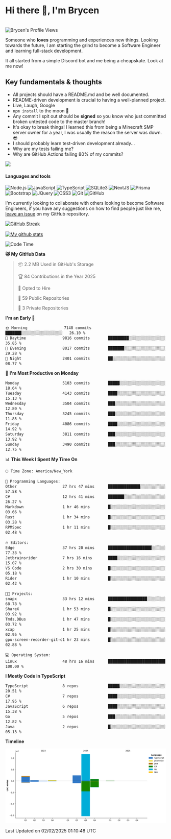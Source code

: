 # Hi there 👋, I'm Brycen

<br>
<img src="https://komarev.com/ghpvc/?username=BrycensRanch" alt="Brycen's Profile Views" />

Someone who **loves** programming and experiences new things. Looking towards the future, I am starting the grind to become a Software Engineer and learning full-stack development.

It all started from a simple Discord bot and me being a cheapskate. Look at me now!

## Key fundamentals & thoughts

- All projects should have a README.md and be well documented.
- README-driven development is crucial to having a well-planned project.
- Live, Laugh, Google
- `npm install` to the moon 🚀
- Any commit I spit out should be **signed** so you know who just committed broken untested code to the master branch!
- It's okay to break things! I learned this from being a Minecraft SMP server owner for a year, I was usually the reason the server was down. 😎
- I should probably learn test-driven development already...
- Why are my tests failing me?
- Why are GitHub Actions failing 80% of my commits? 

<img src="https://res.cloudinary.com/practicaldev/image/fetch/s--OoBLh7-Q--/c_limit%2Cf_auto%2Cfl_progressive%2Cq_auto%2Cw_880/https://cdn-images-1.medium.com/max/1614/1%2A8BlqJ8lNVZzuRjAg1mZ50w.png" height="400"/>

<h4>Languages and tools</h4>
<p>
  <img src="https://img.shields.io/badge/node.js%20-%2343853D.svg?&style=for-the-badge&logo=node.js&logoColor=white" alt="Node.js" />
  <img src="https://img.shields.io/badge/javascript%20-%23323330.svg?&style=for-the-badge&logo=javascript&logoColor=%23F7DF1E" alt="JavaScript" />
  <img src="https://img.shields.io/badge/typescript%20-%23323330.svg?&style=for-the-badge&logo=typescript&logoColor=#3467eb" alt="TypeScript" />
  <img src="https://img.shields.io/badge/sqlite3%20-%23323330.svg?&style=for-the-badge&logo=sqlite&logoColor=#3467eb" alt="SQLite3" />
  <img src="https://img.shields.io/badge/Next.JS%20-%23323330.svg?&style=for-the-badge&logo=next.js&logoColor=#3467eb" alt="NextJS" />
  <img src="https://img.shields.io/badge/Prisma%20-%23323330.svg?&style=for-the-badge&logo=prisma&logoColor=#3467eb" alt="Prisma" />
  <img src="https://img.shields.io/badge/bootstrap%20-%23323330.svg?&style=for-the-badge&logo=bootstrap" alt="Bootstrap" />
  <img src="https://img.shields.io/badge/jquery%20-%23323330.svg?&style=for-the-badge&logo=jquery" alt="JQuery" />
  <img src="https://img.shields.io/badge/css3%20-%23323330.svg?&style=for-the-badge&logo=css3" alt="CSS3" />
  <img src="https://img.shields.io/badge/git%20-%23323330.svg?&style=for-the-badge&logo=git" alt="Git" />
  <img src="https://img.shields.io/badge/github%20-%23323330.svg?&style=for-the-badge&logo=github" alt="GitHub" />
</p>

 I'm currently looking to collaborate with others looking to become Software Engineers, if you have any suggestions on how to find people just like me, [leave an issue](https://github.com/BrycensRanch/BrycensRanch/issues/new) on my GitHub repository.
 
 <p><a href="https://git.io/streak-stats"><img src=https://github-readme-streak-stats-eight.vercel.app?refreshcache11&user=BrycensRanch&amp;theme=dark&amp;hide_border=true&fire=EB5454&amp;ring=0CEB19" alt="GitHub Streak"></a></p>

<a href="https://github.com/anuraghazra/github-readme-stats">
  <img align="center" src="https://github-readme-stats.anuraghazra1.vercel.app/api?username=BrycensRanch&show_icons=true&line_height=27&include_all_commits=true" alt="My github stats" />
</a>

<!--START_SECTION:waka-->
![Code Time](http://img.shields.io/badge/Code%20Time-1%2C567%20hrs%202%20mins-blue)

**🐱 My GitHub Data** 

> 📦 2.2 MB Used in GitHub's Storage 
 > 
> 🏆 84 Contributions in the Year 2025
 > 
> 💼 Opted to Hire
 > 
> 📜 59 Public Repositories 
 > 
> 🔑 3 Private Repositories 
 > 
**I'm an Early 🐤** 

```text
🌞 Morning                7148 commits        ███████░░░░░░░░░░░░░░░░░░   26.10 % 
🌆 Daytime                9816 commits        █████████░░░░░░░░░░░░░░░░   35.85 % 
🌃 Evening                8017 commits        ███████░░░░░░░░░░░░░░░░░░   29.28 % 
🌙 Night                  2401 commits        ██░░░░░░░░░░░░░░░░░░░░░░░   08.77 % 
```
📅 **I'm Most Productive on Monday** 

```text
Monday                   5103 commits        █████░░░░░░░░░░░░░░░░░░░░   18.64 % 
Tuesday                  4143 commits        ████░░░░░░░░░░░░░░░░░░░░░   15.13 % 
Wednesday                3504 commits        ███░░░░░░░░░░░░░░░░░░░░░░   12.80 % 
Thursday                 3245 commits        ███░░░░░░░░░░░░░░░░░░░░░░   11.85 % 
Friday                   4086 commits        ████░░░░░░░░░░░░░░░░░░░░░   14.92 % 
Saturday                 3811 commits        ███░░░░░░░░░░░░░░░░░░░░░░   13.92 % 
Sunday                   3490 commits        ███░░░░░░░░░░░░░░░░░░░░░░   12.75 % 
```


📊 **This Week I Spent My Time On** 

```text
🕑︎ Time Zone: America/New_York

💬 Programming Languages: 
Other                    27 hrs 47 mins      ██████████████░░░░░░░░░░░   57.58 % 
C#                       12 hrs 41 mins      ███████░░░░░░░░░░░░░░░░░░   26.27 % 
Markdown                 1 hr 46 mins        █░░░░░░░░░░░░░░░░░░░░░░░░   03.66 % 
Rust                     1 hr 34 mins        █░░░░░░░░░░░░░░░░░░░░░░░░   03.28 % 
RPMSpec                  1 hr 11 mins        █░░░░░░░░░░░░░░░░░░░░░░░░   02.48 % 

🔥 Editors: 
Edge                     37 hrs 20 mins      ███████████████████░░░░░░   77.33 % 
Jetbrainsrider           7 hrs 16 mins       ████░░░░░░░░░░░░░░░░░░░░░   15.07 % 
VS Code                  2 hrs 30 mins       █░░░░░░░░░░░░░░░░░░░░░░░░   05.18 % 
Rider                    1 hr 10 mins        █░░░░░░░░░░░░░░░░░░░░░░░░   02.42 % 

🐱‍💻 Projects: 
snapx                    33 hrs 12 mins      █████████████████░░░░░░░░   68.78 % 
ShareX                   1 hr 53 mins        █░░░░░░░░░░░░░░░░░░░░░░░░   03.92 % 
Tmds.DBus                1 hr 47 mins        █░░░░░░░░░░░░░░░░░░░░░░░░   03.72 % 
xcap                     1 hr 25 mins        █░░░░░░░░░░░░░░░░░░░░░░░░   02.95 % 
gpu-screen-recorder-git-c1 hr 23 mins        █░░░░░░░░░░░░░░░░░░░░░░░░   02.88 % 

💻 Operating System: 
Linux                    48 hrs 16 mins      █████████████████████████   100.00 % 
```

**I Mostly Code in TypeScript** 

```text
TypeScript               8 repos             █████░░░░░░░░░░░░░░░░░░░░   20.51 % 
C#                       7 repos             ████░░░░░░░░░░░░░░░░░░░░░   17.95 % 
JavaScript               6 repos             ████░░░░░░░░░░░░░░░░░░░░░   15.38 % 
Go                       5 repos             ███░░░░░░░░░░░░░░░░░░░░░░   12.82 % 
Java                     2 repos             █░░░░░░░░░░░░░░░░░░░░░░░░   05.13 % 
```



**Timeline**

![Lines of Code chart](https://raw.githubusercontent.com/BrycensRanch/BrycensRanch/main/assets/bar_graph.png)


 Last Updated on 02/02/2025 01:10:48 UTC
<!--END_SECTION:waka-->

<!--
**BrycensRanch/BrycensRanch** is a ✨ _special_ ✨ repository because its `README.md` (this file) appears on your GitHub profile.

Here are some ideas to get you started:

- 🔭 I’m currently working on ...
- 🌱 I’m currently learning ...
- 👯 I’m looking to collaborate on ...
- 🤔 I’m looking for help with ...
- 💬 Ask me about ...
- 📫 How to reach me: ...
- 😄 Pronouns: ...
- ⚡ Fun fact: ...
-->
